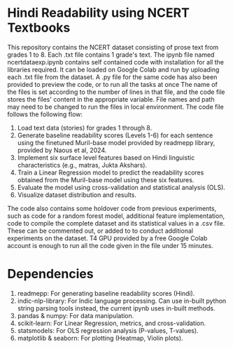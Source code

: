# Hindi Readability using NCERT Textbooks
This repository contains the NCERT dataset consisting of prose text from grades 1 to 8. Each .txt file contains 1 grade's text.
The ipynb file named ncertdataexp.ipynb contains self contained code with installation for all the libraries required. It can be loaded on Google Colab and run by uploading each .txt file from the dataset. A .py file for the same code has also been provided to preview the code, or to run all the tasks at once
The name of the files is set according to the number of lines in that file, and the code file stores the files' content in the appropriate variable.
File names and path may need to be changed to run the files in local environment.
The code file follows the following flow:
  1. Load text data (stories) for grades 1 through 8.
  2. Generate baseline readability scores (Levels 1-6) for each sentence using the finetuned Muril-base model provided by readmepp library, provided by Naous et al, 2024.
  3. Implement six surface level features based on Hindi linguistic characteristics (e.g., matras, Jukta Akshars).
  4. Train a Linear Regression model to predict the readability scores obtained from the Muril-base model using these six features.
  5. Evaluate the model using cross-validation and statistical analysis (OLS).
  6. Visualize dataset distribution and results.

The code also contains some holdover code from previous experiments, such as code for a random forest model, additional feature implementation, code to compile the complete dataset and its statistical values in a .csv file. These can be commented out, or added to to conduct additional experiments on the dataset.
T4 GPU provided by a free Google Colab account is enough to run all the code given in the file under 15 minutes. 
# Dependencies  
  1. readmepp: For generating baseline readability scores (Hindi).
  2. indic-nlp-library: For Indic language processing. Can use in-built python string parsing tools instead, the current ipynb uses in-built methods.
  3. pandas & numpy: For data manipulation.
  4. scikit-learn: For Linear Regression, metrics, and cross-validation.
  5. statsmodels: For OLS regression analysis (P-values, T-values).
  6. matplotlib & seaborn: For plotting (Heatmap, Violin plots).
